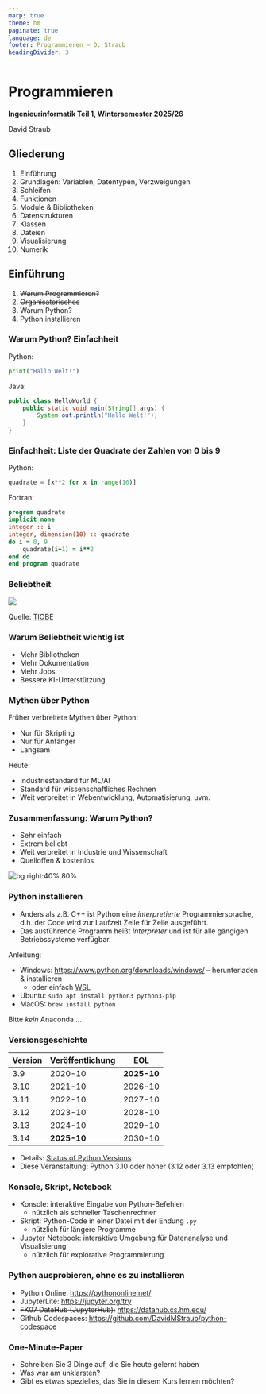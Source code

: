```yaml
---
marp: true
theme: hm
paginate: true
language: de
footer: Programmieren – D. Straub
headingDivider: 3
---
```

# Programmieren

**Ingenieurinformatik Teil 1, Wintersemester 2025/26**

David Straub

## Gliederung

1. Einführung
2. Grundlagen: Variablen, Datentypen, Verzweigungen
3. Schleifen
4. Funktionen
5. Module & Bibliotheken
6. Datenstrukturen
7. Klassen
8. Dateien
9. Visualisierung
10. Numerik

## Einführung

1. ~~Warum Programmieren?~~
2. ~~Organisatorisches~~
3. Warum Python?
4. Python installieren


### Warum Python? Einfachheit


Python:

```python
print("Hallo Welt!")
```

Java:

```java
public class HelloWorld {
    public static void main(String[] args) {
        System.out.println("Hallo Welt!");
    }
}
```

### Einfachheit: Liste der Quadrate der Zahlen von 0 bis 9

Python:

```python
quadrate = [x**2 for x in range(10)]
```

Fortran:

```fortran
program quadrate
implicit none
integer :: i
integer, dimension(10) :: quadrate
do i = 0, 9
    quadrate(i+1) = i**2
end do
end program quadrate
```

### Beliebtheit

![](https://i.postimg.cc/c4gkzN1w/image.png)

Quelle: [TIOBE](https://www.tiobe.com/tiobe-index/)

### Warum Beliebtheit wichtig ist

- Mehr Bibliotheken
- Mehr Dokumentation
- Mehr Jobs
- Bessere KI-Unterstützung

### Mythen über Python

Früher verbreitete Mythen über Python:

- Nur für Skripting
- Nur für Anfänger
- Langsam


Heute:

- Industriestandard für ML/AI
- Standard für wissenschaftliches Rechnen
- Weit verbreitet in Webentwicklung, Automatisierung, uvm.


### Zusammenfassung: Warum Python?

- Sehr einfach
- Extrem beliebt
- Weit verbreitet in Industrie und Wissenschaft
- Quelloffen & kostenlos

![bg right:40% 80%](https://www.python.org/static/community_logos/python-logo-generic.svg)

### Python installieren

- Anders als z.B. C++ ist Python eine *interpretierte* Programmiersprache, d.h. der Code wird zur Laufzeit Zeile für Zeile ausgeführt. 
- Das ausführende Programm heißt *Interpreter* und ist für alle gängigen Betriebssysteme verfügbar.

Anleitung:

- Windows: https://www.python.org/downloads/windows/ – herunterladen & installieren
    - oder einfach [WSL](https://learn.microsoft.com/de-de/windows/wsl/install)
- Ubuntu: `sudo apt install python3 python3-pip`
- MacOS: `brew install python`

Bitte *kein* Anaconda …

### Versionsgeschichte

| Version | Veröffentlichung    | EOL |
|---------|---------------------|-----|
| 3.9     | 2020-10             | **2025-10** |
| 3.10    | 2021-10             | 2026-10 |
| 3.11    | 2022-10             | 2027-10 |
| 3.12    | 2023-10             | 2028-10 |
| 3.13    | 2024-10             | 2029-10 |
| 3.14    | **2025-10**         | 2030-10 |

- Details: [Status of Python Versions](https://devguide.python.org/versions/)
- Diese Veranstaltung: Python 3.10 oder höher (3.12 oder 3.13 empfohlen)

### Konsole, Skript, Notebook

- Konsole: interaktive Eingabe von Python-Befehlen
    - nützlich als schneller Taschenrechner
- Skript: Python-Code in einer Datei mit der Endung `.py`
    - nützlich für längere Programme
- Jupyter Notebook: interaktive Umgebung für Datenanalyse und Visualisierung
    - nützlich für explorative Programmierung


### Python ausprobieren, ohne es zu installieren

- Python Online: https://pythononline.net/
- JupyterLite: https://jupyter.org/try
- ~~FK07 DataHub (JupyterHub):~~ https://datahub.cs.hm.edu/
- Github Codespaces: https://github.com/DavidMStraub/python-codespace


### One-Minute-Paper

- Schreiben Sie 3 Dinge auf, die Sie heute gelernt haben
- Was war am unklarsten?
- Gibt es etwas spezielles, das Sie in diesem Kurs lernen möchten?